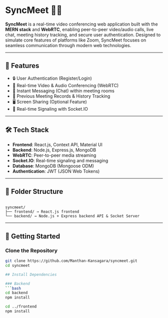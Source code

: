 # SyncMeet 🎥💬

**SyncMeet** is a real-time video conferencing web application built with the **MERN stack** and **WebRTC**, enabling peer-to-peer video/audio calls, live chat, meeting history tracking, and secure user authentication. Designed to simulate core features of platforms like Zoom, SyncMeet focuses on seamless communication through modern web technologies.

---

## 🚀 Features
- 🔒 User Authentication (Register/Login)
- 🎥 Real-time Video & Audio Conferencing (WebRTC)
- 💬 Instant Messaging (Chat) within meeting rooms
- 📝 Previous Meeting Records & History Tracking
- 🖥️ Screen Sharing (Optional Feature)
- 📡 Real-time Signaling with Socket.IO

---

## 🛠️ Tech Stack
- **Frontend**: React.js, Context API, Material UI
- **Backend**: Node.js, Express.js, MongoDB
- **WebRTC**: Peer-to-peer media streaming
- **Socket.IO**: Real-time signaling and messaging
- **Database**: MongoDB (Mongoose ODM)
- **Authentication**: JWT (JSON Web Tokens)

---

## 📂 Folder Structure

```plaintext

syncmeet/
├── frontend/ → React.js frontend
└── backend/ → Node.js + Express backend API & Socket Server

```


---

## 🏁 Getting Started

### Clone the Repository
```bash
git clone https://github.com/Manthan-Kansagara/syncmeet.git
cd syncmeet

## Install Dependencies

### Backend
```bash
cd backend
npm install

cd ../frontend
npm install



